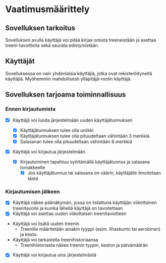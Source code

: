# Vaatimusmäärittely

## Sovelluksen tarkoitus

Sovelluksen avulla käyttäjä voi pitää kirjaa omista treeneistään ja asettaa treeni-tavoitteita sekä seurata edistymistään.

## Käyttäjät

Sovelluksessa on vain yhdenlaisia käyttäjiä, jotka ovat rekisteröityneitä käyttäjiä.
Myöhemmin mahdollisesti ylläpitäjä-roolin käyttäjä.

## Sovelluksen tarjoama toiminnallisuus

### Ennen kirjautumista

- [x] Käyttäjä voi luoda järjestelmään uuden käyttäjätunnuksen

  - [x] Käyttäjätunnuksen tulee olla uniikki
  - [x] Käyttäjätunnuksen tulee olla pituudeltaan vähintään 3 merkkiä
  - [x] Salasanan tulee olla pituudeltaan vähintään 6 merkkiä

- [x] Käyttäjä voi kirjautua järjestelmään
  - [x] Kirjautuminen tapahtuu syöttämällä käyttäjätunnus ja salasana lomakkeelle
    - [x] Jos käyttäjätunnus tai salasana on väärin, käyttäjälle ilmoitetaan tästä

### Kirjautumisen jälkeen

- [x] Käyttäjä näkee päänäkymän, jossa on listattuna käyttäjän viikottainen treenitavoite ja kuinka lähellä käyttäjä on tavoitettaan
- [x] Käyttäjä voi asettaa uuden viikottaisen treenitavoitteen
- Käyttäjä voi lisätä uuden treenin
  - Treenille määritetään ainakin tyyppi (esim. lihaskunto tai aerobinen) ja kesto.
- Käyttäjä voi tarkastella treenihistoriaansa
  - Treenihistoriasta näkee treenin tyypin, keston ja päivämäärän
- [x] Käyttäjä voi kirjautua ulos järjestelmästä
